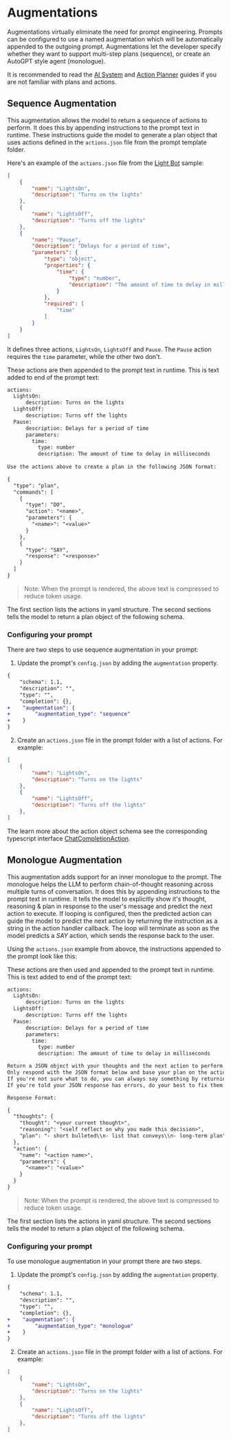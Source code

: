 # Augmentations

Augmentations virtually eliminate the need for prompt engineering. Prompts
can be configured to use a named augmentation which will be automatically appended to the outgoing
prompt. Augmentations let the developer specify whether they want to support multi-step plans (sequence),
or create an AutoGPT style agent (monologue).

It is recommended to read the [AI System](./AI-SYSTEM.md) and [Action Planner](./ACTION-PLANNER.md) guides if you are not familiar with plans and actions.

## Sequence Augmentation

This augmentation allows the model to return a sequence of actions to perform. It does this by appending instructions to the prompt text in runtime. These instructions guide the model to generate a plan object that uses actions defined in the `actions.json` file from the prompt template folder. 

Here's an example of the `actions.json` file from the [Light Bot](https://github.com/microsoft/teams-ai/blob/77339da9e3e03bfd7f629fc796cfebdcd2891afb/js/samples/04.ai.c.actionMapping.lightBot/src/prompts/sequence/actions.json) sample:

```json
[
    {
        "name": "LightsOn",
        "description": "Turns on the lights"
    },
    {
        "name": "LightsOff",
        "description": "Turns off the lights"
    },
    {
        "name": "Pause",
        "description": "Delays for a period of time",
        "parameters": {
            "type": "object",
            "properties": {
                "time": {
                    "type": "number",
                    "description": "The amount of time to delay in milliseconds"
                }
            },
            "required": [
                "time"
            ]
        }
    }
]
```

It defines three actions, `LightsOn`, `LightsOff` and `Pause`. The `Pause` action requires the `time` parameter, while the other two don't.

These actions are then appended to the prompt text in runtime. This is text added to end of the prompt text:

```txt
actions:
  LightsOn:
      description: Turns on the lights
  LightsOff:
      description: Turns off the lights
  Pause:
      description: Delays for a period of time
      parameters:
        time:
          type: number
          description: The amount of time to delay in milliseconds
                                             
Use the actions above to create a plan in the following JSON format:

{
  "type": "plan",
  "commands": [
    {
      "type": "DO",
      "action": "<name>",
      "parameters": {
        "<name>": "<value>"
      }
    },
    {
      "type": "SAY",
      "response": "<response>"
    }
  ]
}
```
> Note: When the prompt is rendered, the above text is compressed to reduce token usage.

The first section lists the actions in yaml structure. The second sections tells the model to return a plan object of the following schema.

### Configuring your prompt

There are two steps to use sequence augmentation in your prompt:

1. Update the prompt's `config.json` by adding the `augmentation` property. 
```diff
{
    "schema": 1.1,
    "description": "",
    "type": "",
    "completion": {},
+    "augmentation": {
+        "augmentation_type": "sequence"
+    }
}
```  
2. Create an `actions.json` file in the prompt folder with a list of actions. For example:
```json
[
    {
        "name": "LightsOn",
        "description": "Turns on the lights"
    },
    {
        "name": "LightsOff",
        "description": "Turns off the lights"
    },
]
```

The learn more about the action object schema see the corresponding typescript interface [ChatCompletionAction](https://github.com/microsoft/teams-ai/blob/0fca2ed09d327ecdc682f2b15eb342a552733f5e/js/packages/teams-ai/src/models/ChatCompletionAction.ts#L14).


## Monologue Augmentation

This augmentation adds support for an inner monologue to the prompt. The monologue helps the LLM to perform chain-of-thought reasoning across multiple turns of conversation. It does this by appending instructions to the prompt text in runtime. It tells the model to explicitly show it's thought, reasoning & plan in response to the user's message and predict the next action to execute. If looping is configured, then the predicted action can guide the model to predict the next action by returning the instruction as a string in the action handler callback. The loop will terminate as soon as the model predicts a *SAY* action, which sends the response back to the user.

Using the `actions.json` example from abovce, the instructions appended to the prompt look like this:

These actions are then used and appended to the prompt text in runtime. This is text added to end of the prompt text:

```txt
actions:
  LightsOn:
      description: Turns on the lights
  LightsOff:
      description: Turns off the lights
  Pause:
      description: Delays for a period of time
      parameters:
        time:
          type: number
          description: The amount of time to delay in milliseconds

Return a JSON object with your thoughts and the next action to perform.
Only respond with the JSON format below and base your plan on the actions above.
If you're not sure what to do, you can always say something by returning a SAY action.
If you're told your JSON response has errors, do your best to fix them.

Response Format:

{
  "thoughts": {
    "thought": "<your current thought>",
    "reasoning": "<self reflect on why you made this decision>",
    "plan": "- short bulleted\\n- list that conveys\\n- long-term plan"
  },
  "action": {
    "name": "<action name>",
    "parameters": {
      "<name>": "<value>"
    }
  }
}
```

> Note: When the prompt is rendered, the above text is compressed to reduce token usage.

The first section lists the actions in yaml structure. The second sections tells the model to return a plan object of the following schema.

### Configuring your prompt

To use monologue augmentation in your prompt there are two steps.

1. Update the prompt's `config.json` by adding the `augmentation` property. 
```diff
{
    "schema": 1.1,
    "description": "",
    "type": "",
    "completion": {},
+    "augmentation": {
+        "augmentation_type": "monologue"
+    }
}
```  
2. Create an `actions.json` file in the prompt folder with a list of actions. For example:
```json
[
    {
        "name": "LightsOn",
        "description": "Turns on the lights"
    },
    {
        "name": "LightsOff",
        "description": "Turns off the lights"
    },
]
```
